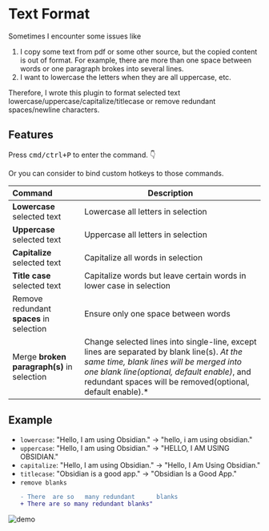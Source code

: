 # Text Format

Sometimes I encounter some issues like  
1. I copy some text from pdf or some other source, but the copied content is out of format. For example, there are more than one space between words or one paragraph brokes into several lines.  
2. I want to lowercase the letters when they are all uppercase, etc.

Therefore, I wrote this plugin to format selected text lowercase/uppercase/capitalize/titlecase or remove redundant spaces/newline characters.

## Features

Press <kbd>cmd/ctrl+P</kbd> to enter the command. 👇

Or you can consider to bind custom hotkeys to those commands.

| Command                                    | Description                                                                                                                                                                                                                                         |
| :----------------------------------------- | --------------------------------------------------------------------------------------------------------------------------------------------------------------------------------------------------------------------------------------------------- |
| **Lowercase** selected text                | Lowercase all letters in selection                                                                                                                                                                                                                  |
| **Uppercase** selected text                | Uppercase all letters in selection                                                                                                                                                                                                                  |
| **Capitalize** selected text               | Capitalize all words in selection                                                                                                                                                                                                                   |
| **Title case** selected text               | Capitalize words but leave certain words in lower case in selection                                                                                                                                                                                 |
| Remove redundant **spaces** in selection   | Ensure only one space between words                                                                                                                                                                                                                 |
| Merge **broken paragraph(s)** in selection | Change selected lines into single-line, except lines are separated by blank line(s). *At the same time, blank lines will be merged into one blank line(optional, default enable)*, and redundant spaces will be removed(optional, default enable).* |


## Example


- `lowercase`: "Hello, I am using Obsidian." -> "hello, i am using obsidian."
- `uppercase`: "Hello, I am using Obsidian." -> "HELLO, I AM USING OBSIDIAN."
- `capitalize`: "Hello, I am using Obsidian." -> "Hello, I Am Using Obsidian."
- `titlecase`: "Obsidian is a good app." -> "Obsidian Is a Good App."
- `remove blanks`
  ```diff
  - There  are so   many redundant      blanks
  + There are so many redundant blanks"
  ```

![demo](https://user-images.githubusercontent.com/35028647/121776728-149ea500-cbc1-11eb-89ee-f4afcb0816ed.gif)

